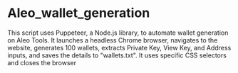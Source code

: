 # Aleo_wallet_generation
This script uses Puppeteer, a Node.js library, to automate wallet generation on Aleo Tools. It launches a headless Chrome browser, navigates to the website, generates 100 wallets, extracts Private Key, View Key, and Address inputs, and saves the details to "wallets.txt". It uses specific CSS selectors and closes the browser
